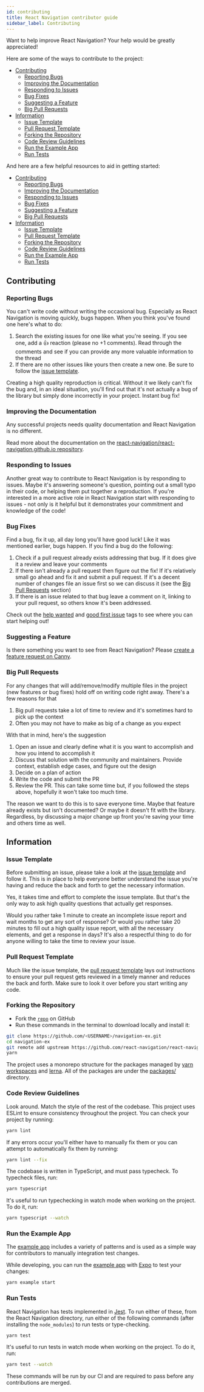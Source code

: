 ```yaml
---
id: contributing
title: React Navigation contributor guide
sidebar_label: Contributing
---
```


Want to help improve React Navigation? Your help would be greatly appreciated!

Here are some of the ways to contribute to the project:

- [Contributing](#contributing)
  - [Reporting Bugs](#reporting-bugs)
  - [Improving the Documentation](#improving-the-documentation)
  - [Responding to Issues](#responding-to-issues)
  - [Bug Fixes](#bug-fixes)
  - [Suggesting a Feature](#suggesting-a-feature)
  - [Big Pull Requests](#big-pull-requests)
- [Information](#information)
  - [Issue Template](#issue-template)
  - [Pull Request Template](#pull-request-template)
  - [Forking the Repository](#forking-the-repository)
  - [Code Review Guidelines](#code-review-guidelines)
  - [Run the Example App](#run-the-example-app)
  - [Run Tests](#run-tests)

And here are a few helpful resources to aid in getting started:

- [Contributing](#contributing)
  - [Reporting Bugs](#reporting-bugs)
  - [Improving the Documentation](#improving-the-documentation)
  - [Responding to Issues](#responding-to-issues)
  - [Bug Fixes](#bug-fixes)
  - [Suggesting a Feature](#suggesting-a-feature)
  - [Big Pull Requests](#big-pull-requests)
- [Information](#information)
  - [Issue Template](#issue-template)
  - [Pull Request Template](#pull-request-template)
  - [Forking the Repository](#forking-the-repository)
  - [Code Review Guidelines](#code-review-guidelines)
  - [Run the Example App](#run-the-example-app)
  - [Run Tests](#run-tests)

## Contributing

### Reporting Bugs

You can't write code without writing the occasional bug. Especially as React Navigation is moving quickly, bugs happen. When you think you've found one here's what to do:

1. Search the existing issues for one like what you're seeing. If you see one, add a 👍 reaction (please no +1 comments). Read through the comments and see if you can provide any more valuable information to the thread
2. If there are no other issues like yours then create a new one. Be sure to follow the [issue template](https://github.com/react-navigation/react-navigation/blob/main/.github/ISSUE_TEMPLATE/bug-report.yml).

Creating a high quality reproduction is critical. Without it we likely can't fix the bug and, in an ideal situation, you'll find out that it's not actually a bug of the library but simply done incorrectly in your project. Instant bug fix!

### Improving the Documentation

Any successful projects needs quality documentation and React Navigation is no different.

Read more about the documentation on the [react-navigation/react-navigation.github.io repository](https://github.com/react-navigation/react-navigation.github.io).

### Responding to Issues

Another great way to contribute to React Navigation is by responding to issues. Maybe it's answering someone's question, pointing out a small typo in their code, or helping them put together a reproduction. If you're interested in a more active role in React Navigation start with responding to issues - not only is it helpful but it demonstrates your commitment and knowledge of the code!

### Bug Fixes

Find a bug, fix it up, all day long you'll have good luck! Like it was mentioned earlier, bugs happen. If you find a bug do the following:

1. Check if a pull request already exists addressing that bug. If it does give it a review and leave your comments
2. If there isn't already a pull request then figure out the fix! If it's relatively small go ahead and fix it and submit a pull request. If it's a decent number of changes file an issue first so we can discuss it (see the [Big Pull Requests](#big-pull-requests) section)
3. If there is an issue related to that bug leave a comment on it, linking to your pull request, so others know it's been addressed.

Check out the [help wanted](https://github.com/react-navigation/react-navigation/issues?q=is%3Aissue+is%3Aopen+label%3A%22help+wanted%22) and [good first issue](https://github.com/react-navigation/react-navigation/issues?q=is%3Aissue+is%3Aopen+label%3A%22good+first+issue%22) tags to see where you can start helping out!

### Suggesting a Feature

Is there something you want to see from React Navigation? Please [create a feature request on Canny](https://react-navigation.canny.io/feature-requests).

### Big Pull Requests

For any changes that will add/remove/modify multiple files in the project (new features or bug fixes) hold off on writing code right away. There's a few reasons for that

1. Big pull requests take a lot of time to review and it's sometimes hard to pick up the context
2. Often you may not have to make as big of a change as you expect

With that in mind, here's the suggestion

1. Open an issue and clearly define what it is you want to accomplish and how you intend to accomplish it
2. Discuss that solution with the community and maintainers. Provide context, establish edge cases, and figure out the design
3. Decide on a plan of action
4. Write the code and submit the PR
5. Review the PR. This can take some time but, if you followed the steps above, hopefully it won't take too much time.

The reason we want to do this is to save everyone time. Maybe that feature already exists but isn't documented? Or maybe it doesn't fit with the library. Regardless, by discussing a major change up front you're saving your time and others time as well.

## Information

### Issue Template

Before submitting an issue, please take a look at the [issue template](https://github.com/react-navigation/react-navigation/blob/main/.github/ISSUE_TEMPLATE/bug-report.yml) and follow it. This is in place to help everyone better understand the issue you're having and reduce the back and forth to get the necessary information.

Yes, it takes time and effort to complete the issue template. But that's the only way to ask high quality questions that actually get responses.

Would you rather take 1 minute to create an incomplete issue report and wait months to get any sort of response? Or would you rather take 20 minutes to fill out a high quality issue report, with all the necessary elements, and get a response in days? It's also a respectful thing to do for anyone willing to take the time to review your issue.

### Pull Request Template

Much like the issue template, the [pull request template](https://github.com/react-navigation/react-navigation/blob/main/.github/PULL_REQUEST_TEMPLATE.md) lays out instructions to ensure your pull request gets reviewed in a timely manner and reduces the back and forth. Make sure to look it over before you start writing any code.

### Forking the Repository

- Fork the [`repo`](https://github.com/react-navigation/react-navigation) on GitHub
- Run these commands in the terminal to download locally and install it:

```bash
git clone https://github.com/<USERNAME>/navigation-ex.git
cd navigation-ex
git remote add upstream https://github.com/react-navigation/react-navigation.git
yarn
```

The project uses a monorepo structure for the packages managed by [yarn workspaces](https://yarnpkg.com/lang/en/docs/workspaces/) and [lerna](https://lerna.js.org). All of the packages are under the [packages/](https://github.com/react-navigation/react-navigation/tree/main/packages) directory.

### Code Review Guidelines

Look around. Match the style of the rest of the codebase. This project uses ESLint to ensure consistency throughout the project. You can check your project by running:

```bash
yarn lint
```

If any errors occur you'll either have to manually fix them or you can attempt to automatically fix them by running:

```bash
yarn lint --fix
```

The codebase is written in TypeScript, and must pass typecheck. To typecheck files, run:

```bash
yarn typescript
```

It's useful to run typechecking in watch mode when working on the project. To do it, run:

```bash
yarn typescript --watch
```

### Run the Example App

The [example app](https://github.com/react-navigation/react-navigation/tree/main/packages/example) includes a variety of patterns and is used as a simple way for contributors to manually integration test changes.

While developing, you can run the [example app](https://github.com/react-navigation/react-navigation/tree/main/example) with [Expo](https://expo.io/) to test your changes:

```bash
yarn example start
```

### Run Tests

React Navigation has tests implemented in [Jest](https://facebook.github.io/jest/). To run either of these, from the React Navigation directory, run either of the following commands (after installing the `node_modules`) to run tests or type-checking.

```bash
yarn test
```

It's useful to run tests in watch mode when working on the project. To do it, run:

```bash
yarn test --watch
```

These commands will be run by our CI and are required to pass before any contributions are merged.
